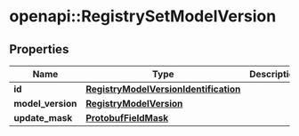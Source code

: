 # openapi::RegistrySetModelVersion


## Properties
Name | Type | Description | Notes
------------ | ------------- | ------------- | -------------
**id** | [**RegistryModelVersionIdentification**](registryModelVersionIdentification.md) |  | [optional] 
**model_version** | [**RegistryModelVersion**](registryModelVersion.md) |  | [optional] 
**update_mask** | [**ProtobufFieldMask**](protobufFieldMask.md) |  | [optional] 


